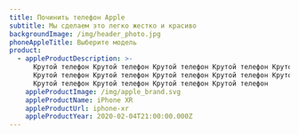 ```yaml
---
title: Починить телефон Apple
subtitle: Мы сделаем это легко жестко и красиво
backgroundImage: /img/header_photo.jpg
phoneAppleTitle: Выберите модель
product:
  - appleProductDescription: >-
      Крутой телефон Крутой телефон Крутой телефон Крутой телефон Крутой телефон
      Крутой телефон Крутой телефон Крутой телефон Крутой телефон Крутой телефон
      Крутой телефон Крутой телефон Крутой телефон Крутой телефон 
    appleProductImage: /img/apple_brand.svg
    appleProductName: iPhone XR
    appleProductUrl: iphone-xr
    appleProductYear: 2020-02-04T21:00:00.000Z
---
```


